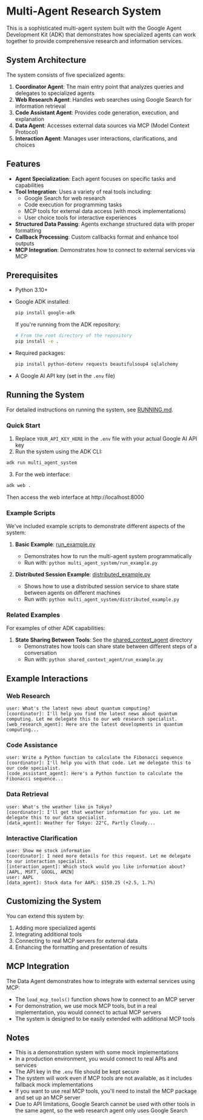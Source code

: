 # Multi-Agent Research System

This is a sophisticated multi-agent system built with the Google Agent Development Kit (ADK) that demonstrates how specialized agents can work together to provide comprehensive research and information services.

## System Architecture

The system consists of five specialized agents:

1. **Coordinator Agent**: The main entry point that analyzes queries and delegates to specialized agents
2. **Web Research Agent**: Handles web searches using Google Search for information retrieval
3. **Code Assistant Agent**: Provides code generation, execution, and explanation
4. **Data Agent**: Accesses external data sources via MCP (Model Context Protocol)
5. **Interaction Agent**: Manages user interactions, clarifications, and choices

## Features

- **Agent Specialization**: Each agent focuses on specific tasks and capabilities
- **Tool Integration**: Uses a variety of real tools including:
  - Google Search for web research
  - Code execution for programming tasks
  - MCP tools for external data access (with mock implementations)
  - User choice tools for interactive experiences
- **Structured Data Passing**: Agents exchange structured data with proper formatting
- **Callback Processing**: Custom callbacks format and enhance tool outputs
- **MCP Integration**: Demonstrates how to connect to external services via MCP

## Prerequisites

- Python 3.10+
- Google ADK installed:
  ```bash
  pip install google-adk
  ```
  
  If you're running from the ADK repository:
  ```bash
  # From the root directory of the repository
  pip install -e .
  ```

- Required packages:
  ```bash
  pip install python-dotenv requests beautifulsoup4 sqlalchemy
  ```

- A Google AI API key (set in the `.env` file)

## Running the System

For detailed instructions on running the system, see [RUNNING.md](RUNNING.md).

### Quick Start

1. Replace `YOUR_API_KEY_HERE` in the `.env` file with your actual Google AI API key
2. Run the system using the ADK CLI:

```bash
adk run multi_agent_system
```

3. For the web interface:

```bash
adk web .
```

Then access the web interface at http://localhost:8000

### Example Scripts

We've included example scripts to demonstrate different aspects of the system:

1. **Basic Example**: [run_example.py](run_example.py)
   - Demonstrates how to run the multi-agent system programmatically
   - Run with: `python multi_agent_system/run_example.py`

2. **Distributed Session Example**: [distributed_example.py](distributed_example.py)
   - Shows how to use a distributed session service to share state between agents on different machines
   - Run with: `python multi_agent_system/distributed_example.py`

### Related Examples

For examples of other ADK capabilities:

1. **State Sharing Between Tools**: See the [shared_context_agent](../shared_context_agent) directory
   - Demonstrates how tools can share state between different steps of a conversation
   - Run with: `python shared_context_agent/run_example.py`

## Example Interactions

### Web Research

```
user: What's the latest news about quantum computing?
[coordinator]: I'll help you find the latest news about quantum computing. Let me delegate this to our web research specialist.
[web_research_agent]: Here are the latest developments in quantum computing...
```

### Code Assistance

```
user: Write a Python function to calculate the Fibonacci sequence
[coordinator]: I'll help you with that code. Let me delegate this to our code specialist.
[code_assistant_agent]: Here's a Python function to calculate the Fibonacci sequence...
```

### Data Retrieval

```
user: What's the weather like in Tokyo?
[coordinator]: I'll get that weather information for you. Let me delegate this to our data specialist.
[data_agent]: Weather for Tokyo: 22°C, Partly Cloudy...
```

### Interactive Clarification

```
user: Show me stock information
[coordinator]: I need more details for this request. Let me delegate to our interaction specialist.
[interaction_agent]: Which stock would you like information about? [AAPL, MSFT, GOOGL, AMZN]
user: AAPL
[data_agent]: Stock data for AAPL: $150.25 (+2.5, 1.7%)
```

## Customizing the System

You can extend this system by:

1. Adding more specialized agents
2. Integrating additional tools
3. Connecting to real MCP servers for external data
4. Enhancing the formatting and presentation of results

## MCP Integration

The Data Agent demonstrates how to integrate with external services using MCP:

- The `load_mcp_tools()` function shows how to connect to an MCP server
- For demonstration, we use mock MCP tools, but in a real implementation, you would connect to actual MCP servers
- The system is designed to be easily extended with additional MCP tools

## Notes

- This is a demonstration system with some mock implementations
- In a production environment, you would connect to real APIs and services
- The API key in the `.env` file should be kept secure
- The system will work even if MCP tools are not available, as it includes fallback mock implementations
- If you want to use real MCP tools, you'll need to install the MCP package and set up an MCP server
- Due to API limitations, Google Search cannot be used with other tools in the same agent, so the web research agent only uses Google Search
